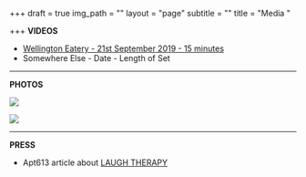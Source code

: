 +++
draft = true
img_path = ""
layout = "page"
subtitle = ""
title = "Media "

+++
**VIDEOS**

* [Wellington Eatery - 21st September 2019 - 15 minutes ](https://www.youtube.com/ "Wellinton Eatery")
* Somewhere Else - Date - Length of Set

***

**PHOTOS**

![](/images/portrait.jpg)

![](/images/CapitalComedy_Pub101_137.jpg)

***

**PRESS**

* Apt613 article about [LAUGH THERAPY](https://apt613.ca/laugh-therapy/ "LT apt613 ")